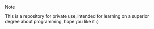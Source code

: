 > [!NOTE]
> This is a repository for private use, intended for learning on a superior degree about programming, hope you like it :)
